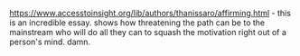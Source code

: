 https://www.accesstoinsight.org/lib/authors/thanissaro/affirming.html - this is an incredible essay. shows how threatening the path can be to the mainstream who will do all they can to squash the motivation right out of a person's mind. damn.